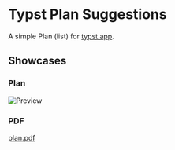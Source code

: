 # Typst Plan Suggestions

A simple Plan (list) for [typst.app](https://typst.app).

## Showcases

### Plan

![Preview](plan.png)

### PDF

[plan.pdf](https://github.com/ay-learn/typst-plan/...pdf)
